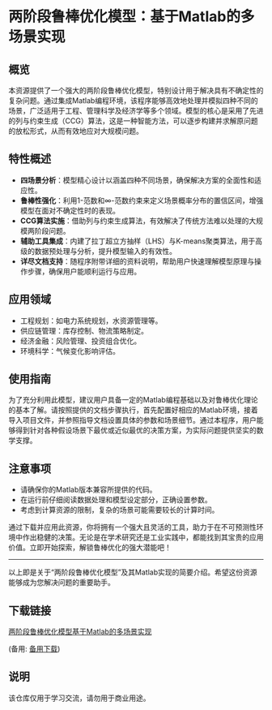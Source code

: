 # 两阶段鲁棒优化模型：基于Matlab的多场景实现

## 概览
本资源提供了一个强大的两阶段鲁棒优化模型，特别设计用于解决具有不确定性的复杂问题。通过集成Matlab编程环境，该程序能够高效地处理并模拟四种不同的场景，广泛适用于工程、管理科学及经济学等多个领域。模型的核心是采用了先进的列与约束生成（CCG）算法，这是一种智能方法，可以逐步构建并求解原问题的放松形式，从而有效地应对大规模问题。

## 特性概述
- **四场景分析**：模型精心设计以涵盖四种不同场景，确保解决方案的全面性和适应性。
- **鲁棒性强化**：利用1-范数和∞-范数约束来定义场景概率分布的置信区间，增强模型在面对不确定性时的表现。
- **CCG算法实施**：借助列与约束生成算法，有效解决了传统方法难以处理的大规模两阶段问题。
- **辅助工具集成**：内建了拉丁超立方抽样（LHS）与K-means聚类算法，用于高级的数据预处理与分析，提升模型输入的有效性。
- **详尽文档支持**：随程序附带详细的资料说明，帮助用户快速理解模型原理与操作步骤，确保用户能顺利运行与应用。

## 应用领域
- 工程规划：如电力系统规划，水资源管理等。
- 供应链管理：库存控制、物流策略制定。
- 经济金融：风险管理、投资组合优化。
- 环境科学：气候变化影响评估。

## 使用指南
为了充分利用此模型，建议用户具备一定的Matlab编程基础以及对鲁棒优化理论的基本了解。请按照提供的文档步骤执行，首先配置好相应的Matlab环境，接着导入项目文件，并参照指导文档设置具体的参数和场景细节。通过本程序，用户能够得到针对各种假设场景下最优或近似最优的决策方案，为实际问题提供坚实的数学支撑。

## 注意事项
- 请确保你的Matlab版本兼容所提供的代码。
- 在运行前仔细阅读数据处理和模型设定部分，正确设置参数。
- 考虑到计算资源的限制，复杂的场景可能需要较长的计算时间。

通过下载并应用此资源，你将拥有一个强大且灵活的工具，助力于在不可预测性环境中作出稳健的决策。无论是在学术研究还是工业实践中，都能找到其宝贵的应用价值。立即开始探索，解锁鲁棒优化的强大潜能吧！

---

以上即是关于“两阶段鲁棒优化模型”及其Matlab实现的简要介绍。希望这份资源能够成为您解决问题的重要助手。

## 下载链接
[两阶段鲁棒优化模型基于Matlab的多场景实现](https://pan.quark.cn/s/2f759ea5b74e) 

(备用: [备用下载](https://pan.baidu.com/s/1g74Ej-5Njs-gIBHjoke33g?pwd=1234))

## 说明

该仓库仅用于学习交流，请勿用于商业用途。
